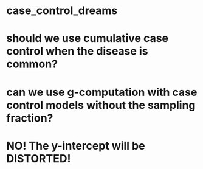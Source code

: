 # case_control_dreams

# should we use cumulative case control when the disease is common?

# can we use g-computation with case control models without the sampling fraction?

# NO! The y-intercept will be DISTORTED!

